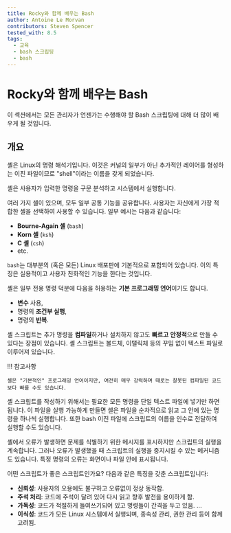 ```yaml
---
title: Rocky와 함께 배우는 Bash
author: Antoine Le Morvan
contributors: Steven Spencer
tested_with: 8.5
tags:
  - 교육
  - bash 스크립팅
  - bash
---
```


# Rocky와 함께 배우는 Bash

이 섹션에서는 모든 관리자가 언젠가는 수행해야 할 Bash 스크립팅에 대해 더 많이 배우게 될 것입니다.

## 개요

셸은 Linux의 명령 해석기입니다. 이것은 커널의 일부가 아닌 추가적인 레이어를 형성하는 이진 파일이므로 "shell"이라는 이름을 갖게 되었습니다.

셸은 사용자가 입력한 명령을 구문 분석하고 시스템에서 실행합니다.

여러 가지 셸이 있으며, 모두 일부 공통 기능을 공유합니다. 사용자는 자신에게 가장 적합한 셸을 선택하여 사용할 수 있습니다. 일부 예시는 다음과 같습니다:

* **Bourne-Again 셸** (`bash`)
* **Korn 셸** (`ksh`)
* **C 셸** (`csh`)
* etc.

`bash`는 대부분의 (혹은 모든) Linux 배포판에 기본적으로 포함되어 있습니다. 이의 특징은 실용적이고 사용자 친화적인 기능을 한다는 것입니다.

셸은 일부 전용 명령 덕분에 다음을 허용하는 **기본 프로그래밍 언어**이기도 합니다.

* **변수** 사용,
* 명령의 **조건부 실행**,
* 명령의 **반복**.

셸 스크립트는 추가 명령을 **컴파일**하거나 설치하지 않고도 **빠르고** **안정적**으로 만들 수 있다는 장점이 있습니다. 셸 스크립트는 볼드체, 이탤릭체 등의 꾸밈 없이 텍스트 파일로 이루어져 있습니다.

!!! 참고사항

    셸은 "기본적인" 프로그래밍 언어이지만, 여전히 매우 강력하며 때로는 잘못된 컴파일된 코드보다 빠를 수도 있습니다.

셸 스크립트를 작성하기 위해서는 필요한 모든 명령을 단일 텍스트 파일에 넣기만 하면 됩니다. 이 파일을 실행 가능하게 만들면 셸은 파일을 순차적으로 읽고 그 안에 있는 명령을 하나씩 실행합니다. 또한 bash 이진 파일에 스크립트의 이름을 인수로 전달하여 실행할 수도 있습니다.

셸에서 오류가 발생하면 문제를 식별하기 위한 메시지를 표시하지만 스크립트의 실행을 계속합니다. 그러나 오류가 발생했을 때 스크립트의 실행을 중지시킬 수 있는 메커니즘도 있습니다. 특정 명령의 오류는 화면이나 파일 안에 표시됩니다.

어떤 스크립트가 좋은 스크립트인가요? 다음과 같은 특징을 갖춘 스크립트입니다:

* **신뢰성**: 사용자의 오용에도 불구하고 오류없이 정상 동작함.
* **주석 처리**: 코드에 주석이 달려 있어 다시 읽고 향후 발전을 용이하게 함.
* **가독성**: 코드가 적절하게 들여쓰기되어 있고 명령들이 간격을 두고 있음. ...
* **이식성**: 코드가 모든 Linux 시스템에서 실행되며, 종속성 관리, 권한 관리 등이 함께 고려됨.
